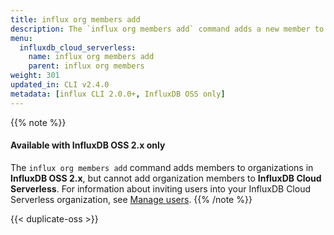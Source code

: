 ```yaml
---
title: influx org members add
description: The `influx org members add` command adds a new member to an organization in InfluxDB.
menu:
  influxdb_cloud_serverless:
    name: influx org members add
    parent: influx org members
weight: 301
updated_in: CLI v2.4.0
metadata: [influx CLI 2.0.0+, InfluxDB OSS only]
---
```


{{% note %}}
#### Available with InfluxDB OSS 2.x only
The `influx org members add` command adds members to organizations in **InfluxDB OSS 2.x**,
but cannot add organization members to **InfluxDB Cloud Serverless**.
For information about inviting users into your InfluxDB Cloud Serverless organization,
see [Manage users](/influxdb/cloud-serverless/admin/organizations/users/).
{{% /note %}}

{{< duplicate-oss >}}
